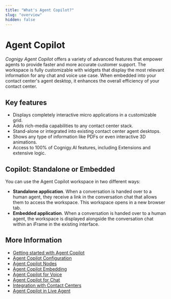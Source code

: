 ```yaml
---
title: "What's Agent Copilot?"
slug: "overview"
hidden: false
---
```


# Agent Copilot

_Cognigy Agent Copilot_ offers a variety of advanced features that empower agents to provide faster and more accurate customer support. The workspace is fully customizable with widgets that display the most relevant information for any chat and voice use case. When embedded into your contact center's agent desktop, it enhances the overall efficiency of your contact center.

## Key features

- Displays completely interactive micro applications in a customizable grid.
- Adds rich-media capabilities to any contact center stack.
- Stand-alone or integrated into existing contact center agent desktops.
- Shows any type of information like PDFs or even interactive 3D animations.
- Access to 100% of Cognigy.AI features, including Extensions and extensive logic.

## Copilot: Standalone or Embedded

You can use the Agent Copilot workspace in two different ways:

- **Standalone application**. When a conversation is handed over to a human agent, they receive a link in the conversation chat that allows them to access the workspace. This workspace opens in a new browser tab.
- **Embedded application**. When a conversation is handed over to a human agent, the workspace is displayed alongside the conversation chat within an iFrame in the existing interface.

## More Information

- [Getting started with Agent Copilot](getting-started.md)
- [Agent Copilot Configuration](configuration.md)
- [Agent Copilot Nodes](../ai/build/node-reference/ai-copilot/overview.md)
- [Agent Copilot Embedding](embedding.md)
- [Agent Copilot for Voice](voice/voice-overview.md)
- [Agent Copilot for Chat](chat.md)
- [Integration with Contact Centers](contact-center-integration.md)
- [Agent Copilot in Live Agent](../live-agent/assistants/ai-copilot.md)

